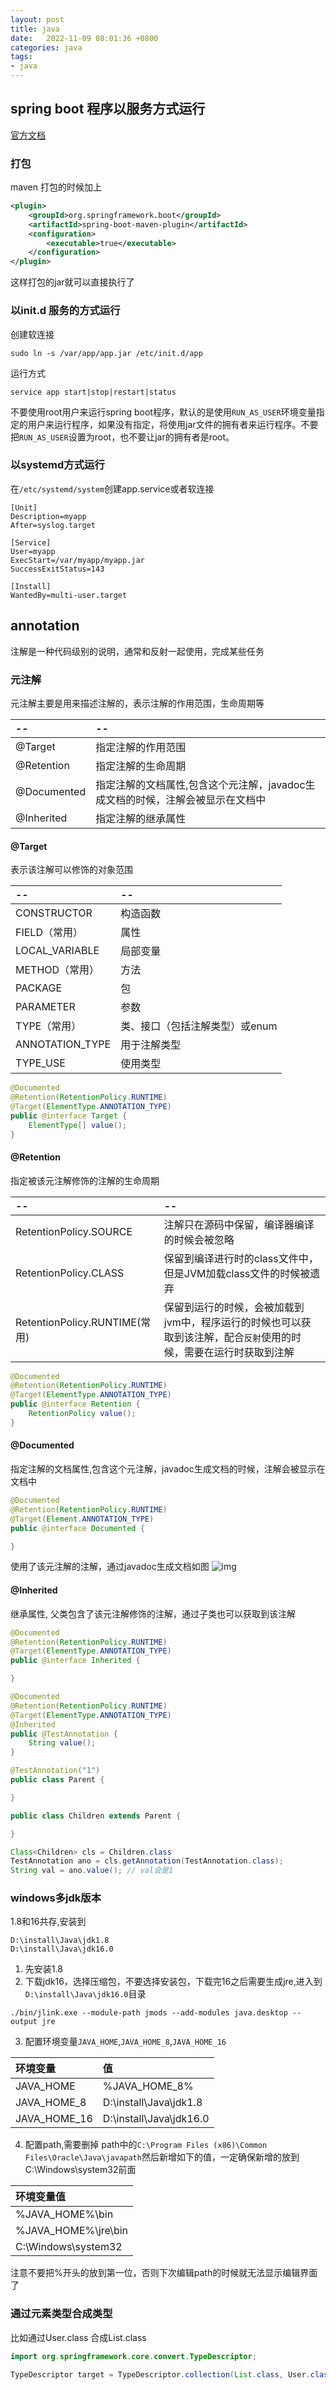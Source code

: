 ```yaml
---
layout: post
title: java
date:   2022-11-09 08:01:36 +0800
categories: java
tags:
- java
---
```


## spring boot 程序以服务方式运行

[官方文档](https://docs.spring.io/spring-boot/docs/current/reference/html/deployment.html#deployment.installing)

### 打包
maven 打包的时候加上

```xml
<plugin>
    <groupId>org.springframework.boot</groupId>
    <artifactId>spring-boot-maven-plugin</artifactId>
    <configuration>
        <executable>true</executable>
    </configuration>
</plugin>
```

这样打包的jar就可以直接执行了

### 以init.d 服务的方式运行

创建软连接

```shell
sudo ln -s /var/app/app.jar /etc/init.d/app
```
运行方式

```shell
service app start|stop|restart|status
```

不要使用root用户来运行spring boot程序，默认的是使用`RUN_AS_USER`环境变量指定的用户来运行程序，如果没有指定，将使用jar文件的拥有者来运行程序。不要把`RUN_AS_USER`设置为root，也不要让jar的拥有者是root。

### 以systemd方式运行

在`/etc/systemd/system`创建app.service或者软连接

```shell
[Unit]
Description=myapp
After=syslog.target

[Service]
User=myapp
ExecStart=/var/myapp/myapp.jar
SuccessExitStatus=143

[Install]
WantedBy=multi-user.target
```

## annotation

注解是一种代码级别的说明，通常和反射一起使用，完成某些任务

### 元注解

元注解主要是用来描述注解的，表示注解的作用范围，生命周期等

|--|--|
|:-|:-|
|@Target|指定注解的作用范围|
|@Retention|指定注解的生命周期|
|@Documented|指定注解的文档属性,包含这个元注解，javadoc生成文档的时候，注解会被显示在文档中|
|@Inherited| 指定注解的继承属性|

#### @Target

表示该注解可以修饰的对象范围

|--|--|
|:--|:--|
|CONSTRUCTOR| 构造函数|
|FIELD（常用）|属性|
|LOCAL_VARIABLE|局部变量|
|METHOD（常用）|方法|
|PACKAGE|包|
|PARAMETER|参数|
|TYPE（常用）|类、接口（包括注解类型）或enum|
|ANNOTATION_TYPE|用于注解类型|
|TYPE_USE|使用类型|


```java
@Documented
@Retention(RetentionPolicy.RUNTIME)
@Target(ElementType.ANNOTATION_TYPE)
public @interface Target {
    ElementType[] value();
}
```

#### @Retention

指定被该元注解修饰的注解的生命周期

|--|--|
|:--|:--|
|RetentionPolicy.SOURCE| 注解只在源码中保留，编译器编译的时候会被忽略|
|RetentionPolicy.CLASS|保留到编译进行时的class文件中，但是JVM加载class文件的时候被遗弃|
|RetentionPolicy.RUNTIME(常用)|保留到运行的时候，会被加载到jvm中，程序运行的时候也可以获取到该注解，配合`反射`使用的时候，需要在运行时获取到注解|

```java
@Documented
@Retention(RetentionPolicy.RUNTIME)
@Target(ElementType.ANNOTATION_TYPE)
public @interface Retention {
    RetentionPolicy value();
}
```

#### @Documented

指定注解的文档属性,包含这个元注解，javadoc生成文档的时候，注解会被显示在文档中

```java
@Documented
@Retention(RetentionPolicy.RUNTIME)
@Target(Element.ANNOTATION_TYPE)
public @interface Documented {

}
```

使用了该元注解的注解，通过javadoc生成文档如图
![img](/assets/2023/annotation_documented_demo.png)

#### @Inherited

继承属性, 父类包含了该元注解修饰的注解，通过子类也可以获取到该注解

```java
@Documented
@Retention(RetentionPolicy.RUNTIME)
@Target(ElementType.ANNOTATION_TYPE)
public @interface Inherited {

}
```

```java
@Documented
@Retention(RetentionPolicy.RUNTIME)
@Target(ElementType.ANNOTATION_TYPE)
@Inherited
public @TestAnnotation {
    String value();
}

@TestAnnotation("1")
public class Parent {

}

public class Children extends Parent {

}

Class<Children> cls = Children.class
TestAnnotation ano = cls.getAnnotation(TestAnnotation.class);
String val = ano.value(); // val会是1
```


### windows多jdk版本

1.8和16共存,安装到

```shell
D:\install\Java\jdk1.8
D:\install\Java\jdk16.0
```


1. 先安装1.8
2. 下载jdk16，选择压缩包，不要选择安装包，下载完16之后需要生成jre,进入到`D:\install\Java\jdk16.0`目录

``` shell
./bin/jlink.exe --module-path jmods --add-modules java.desktop --output jre
```

3. 配置环境变量`JAVA_HOME`,`JAVA_HOME_8`,`JAVA_HOME_16`

|环境变量|值|
|:---|:--|
|JAVA_HOME|%JAVA_HOME_8%|
|JAVA_HOME_8|D:\install\Java\jdk1.8|
|JAVA_HOME_16|D:\install\Java\jdk16.0|

4. 配置path,需要删掉 path中的`C:\Program Files (x86)\Common Files\Oracle\Java\javapath`然后新增如下的值，一定确保新增的放到C:\Windows\system32前面

|环境变量值|
|:--|
|%JAVA_HOME%\bin|
|%JAVA_HOME%\jre\bin|
|C:\Windows\system32|

注意不要把%开头的放到第一位，否则下次编辑path的时候就无法显示编辑界面了


### 通过元素类型合成类型

比如通过User.class 合成List<User>.class

``` java
import org.springframework.core.convert.TypeDescriptor;

TypeDescriptor target = TypeDescriptor.collection(List.class, User.class);
```


